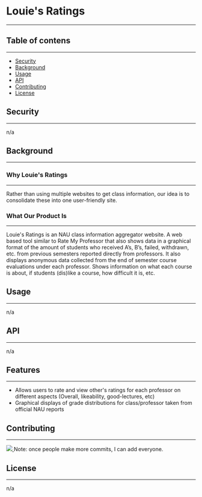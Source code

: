 # Louie's Ratings
---

## Table of contens
---
- [Security](#security)
- [Background](#background)
- [Usage](#usage)
- [API](#api)
- [Contributing](#contributing)
- [License](#license)

## Security
---
n/a

## Background
---
### Why Louie's Ratings
---
Rather than using multiple websites to get class information, our idea is to consolidate these into one user-friendly site.
### What Our Product Is
---
Louie's Ratings is an NAU class information aggregator website. A web based tool similar to Rate My Professor that also shows data in a graphical format of the amount of students who received A’s, B’s, failed, withdrawn, etc. from previous semesters reported directly from professors. It also displays anonymous data collected from the end of semester course evaluations under each professor. Shows information on what each course is about, if students (dis)like a course, how difficult it is, etc.

## Usage
---
n/a

## API
---
n/a

## Features
---
- Allows users to rate and view other's ratings for each professor on different aspects (Overall, likeability, good-lectures, etc)
- Graphical displays of grade distributions for class/professor taken from official NAU reports


## Contributing
---
<a href="https://github.com/jeffreyHoelzel/LouiesRatings/graphs/contributors">
  <img src="https://contrib.rocks/image?repo=jeffreyHoelzel/LouiesRatings" />
</a>
Note: once people make more commits, I can add everyone.

## License
---
n/a
